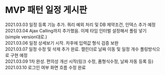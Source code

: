 MVP 패턴 일정 게시판
===============
2021.03.03 일정 등록 기능 추가. 쿼리 예외 처리 및 DB 제약조건, 인덱스 추가 예정<br>
2021.03.04 Ajax Calling까지 추가했음. 이제 타임 인터벌 설정해서 폴링 넣기(simple version대로.)<br>
2021.03.06 일정 상세보기 시작. 차후에 입력값 형식 검증 보완<br>
2021.03.07 일정 수정 및 삭제 추가 완료. 캘린더로 날짜 이동 및 일정 개수 폴링방식으로 구현 예정<br>
2021.03.09 1차 완성. 편의성 개선 시작(링크 수정, 폼형식수정, 날짜 자동 등록 등)<br>
2021.03.10 로그인 여부 화면 흐름 수정 완료<br>
